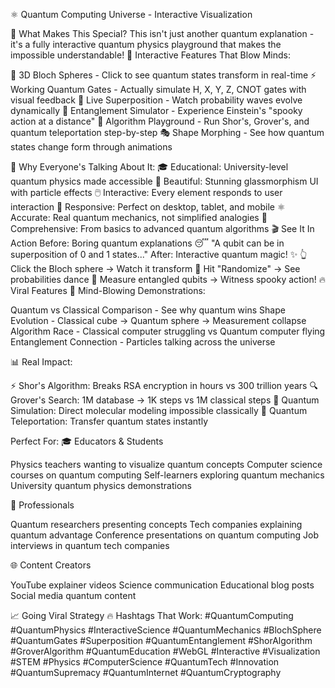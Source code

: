 ⚛️ Quantum Computing Universe - Interactive Visualization

🌟 What Makes This Special?
This isn't just another quantum explanation - it's a fully interactive quantum physics playground that makes the impossible understandable!
🎯 Interactive Features That Blow Minds:

🔮 3D Bloch Spheres - Click to see quantum states transform in real-time
⚡ Working Quantum Gates - Actually simulate H, X, Y, Z, CNOT gates with visual feedback
🌊 Live Superposition - Watch probability waves evolve dynamically
👻 Entanglement Simulator - Experience Einstein's "spooky action at a distance"
🧮 Algorithm Playground - Run Shor's, Grover's, and quantum teleportation step-by-step
🎭 Shape Morphing - See how quantum states change form through animations

🚀 Why Everyone's Talking About It:
🎓 Educational: University-level quantum physics made accessible
🎨 Beautiful: Stunning glassmorphism UI with particle effects
🖱️ Interactive: Every element responds to user interaction
📱 Responsive: Perfect on desktop, tablet, and mobile
⚛️ Accurate: Real quantum mechanics, not simplified analogies
🔬 Comprehensive: From basics to advanced quantum algorithms
🎬 See It In Action
Before: Boring quantum explanations 😴
"A qubit can be in superposition of 0 and 1 states..."
After: Interactive quantum magic! ✨
👆 Click the Bloch sphere → Watch it transform
🎲 Hit "Randomize" → See probabilities dance
🔗 Measure entangled qubits → Witness spooky action!
🔥 Viral Features
🤯 Mind-Blowing Demonstrations:

Quantum vs Classical Comparison - See why quantum wins
Shape Evolution - Classical cube → Quantum sphere → Measurement collapse
Algorithm Race - Classical computer struggling vs Quantum computer flying
Entanglement Connection - Particles talking across the universe

📊 Real Impact:

⚡ Shor's Algorithm: Breaks RSA encryption in hours vs 300 trillion years
🔍 Grover's Search: 1M database → 1K steps vs 1M classical steps
🧬 Quantum Simulation: Direct molecular modeling impossible classically
📡 Quantum Teleportation: Transfer quantum states instantly


Perfect For:
🎓 Educators & Students

Physics teachers wanting to visualize quantum concepts
Computer science courses on quantum computing
Self-learners exploring quantum mechanics
University quantum physics demonstrations

💼 Professionals

Quantum researchers presenting concepts
Tech companies explaining quantum advantage
Conference presentations on quantum computing
Job interviews in quantum tech companies

🌐 Content Creators

YouTube explainer videos
Science communication
Educational blog posts
Social media quantum content

📈 Going Viral Strategy
🔥 Hashtags That Work:
#QuantumComputing #QuantumPhysics #InteractiveScience
#QuantumMechanics #BlochSphere #QuantumGates #Superposition
#QuantumEntanglement #ShorAlgorithm #GroverAlgorithm
#QuantumEducation #WebGL #Interactive #Visualization
#STEM #Physics #ComputerScience #QuantumTech #Innovation
#QuantumSupremacy #QuantumInternet #QuantumCryptography
